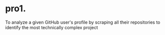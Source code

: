 # pro1.
To analyze a given GitHub user's profile by scraping all their repositories to identify the most technically complex project
